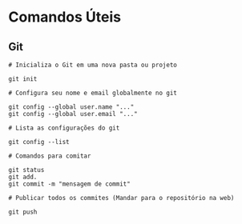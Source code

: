 # Comandos Úteis

## Git

```
# Inicializa o Git em uma nova pasta ou projeto

git init
```

```
# Configura seu nome e email globalmente no git

git config --global user.name "..."
git config --global user.email "..."
```

```
# Lista as configurações do git

git config --list
```

```
# Comandos para comitar

git status
git add.
git commit -m "mensagem de commit"
```

```
# Publicar todos os commites (Mandar para o repositório na web)

git push
```
